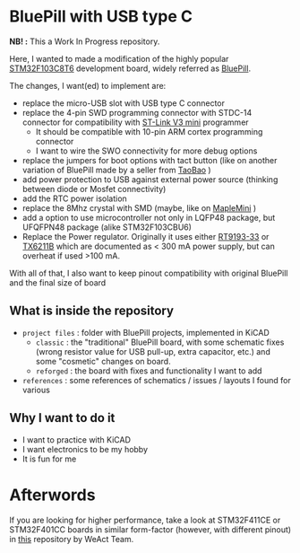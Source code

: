 # BluePill with USB type C

**NB! :** This a Work In Progress repository.

Here, I wanted to made a modification of the highly popular [STM32F103C8T6](https://www.st.com/resource/en/datasheet/stm32f103c8.pdf) development board, widely referred as [BluePill](https://stm32-base.org/boards/STM32F103C8T6-Blue-Pill.html).

The changes, I want(ed) to implement are:
- replace the micro-USB slot with USB type C connector
- replace the 4-pin SWD programming connector with STDC-14 connector for compatibility with [ST-Link V3 mini](https://www.st.com/en/development-tools/stlink-v3mini.html) programmer
  - It should be compatible with 10-pin ARM cortex programming connector
  - I want to wire the SWO connectivity for more debug options
- replace the jumpers for boot options with tact button (like on another variation of BluePill made by a seller from [TaoBao](https://ydsd1.oss-cn-shenzhen.aliyuncs.com/STM32F1/103C8V1.1.rar) )
- add power protection to USB against external power source (thinking between diode or Mosfet connectivity)
- add the RTC power isolation
- replace the 8Mhz crystal with SMD (maybe, like on [MapleMini](https://github.com/leaflabs/maplemini) )
- add a option to use microcontroller not only in LQFP48 package, but UFQFPN48 package (alike STM32F103CBU6)
- Replace the Power regulator. Originally it uses either [RT9193-33](https://web.archive.org/web/20190316155227/http://wiki.stm32duino.com/index.php?title=Blue_Pill) or [TX6211B](https://stm32-base.org/boards/STM32F103C8T6-Blue-Pill) which are documented as < 300 mA power supply, but can overheat if used >100 mA.

With all of that, I also want to keep pinout compatibility with original BluePill and the final size of board

## What is inside the repository
- `project files` : folder with BluePill projects, implemented in KiCAD
  - `classic` : the "traditional" BluePill board, with some schematic fixes (wrong resistor value for USB pull-up, extra capacitor, etc.) and some "cosmetic" changes on board.
  - `reforged` : the board with fixes and functionality I want to add
- `references` : some references of schematics / issues / layouts I found for various

## Why I want to do it
- I want to practice with KiCAD
- I want electronics to be my hobby
- It is fun for me

# Afterwords
If you are looking for higher performance, take a look at STM32F411CE or STM32F401CC boards in similar form-factor (however, with different pinout) in [this](https://github.com/WeActTC/MiniF4-STM32F4x1) repository by WeAct Team.
